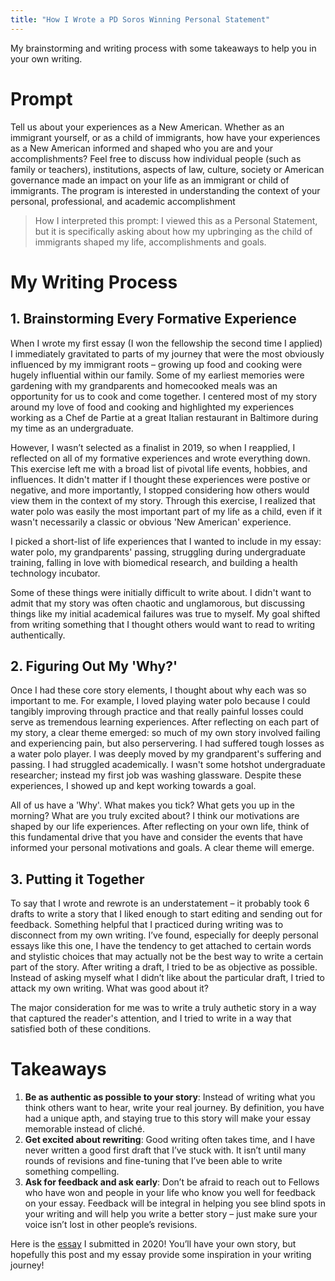 ```yaml
---
title: "How I Wrote a PD Soros Winning Personal Statement"
---
```

My brainstorming and writing process with some takeaways to help you in your own writing. 

# Prompt
Tell us about your experiences as a New American. Whether as an immigrant yourself, or as a child of immigrants, how have your experiences as a New American informed and shaped who you are and your accomplishments?
Feel free to discuss how individual people (such as family or teachers), institutions, aspects of law, culture, society or American governance made an impact on your life as an immigrant or child of immigrants. The program is interested in understanding the context of your personal, professional, and academic accomplishment

>How I interpreted this prompt: I viewed this as a Personal Statement, but it is specifically asking about how my upbringing as the child of immigrants shaped my life, accomplishments and goals. 

# My Writing Process
## 1. Brainstorming Every Formative Experience 
When I wrote my first essay (I won the fellowship the second time I applied) I immediately gravitated to parts of my journey that were the most obviously influenced by my immigrant roots – growing up food and cooking were hugely influential within our family. Some of my earliest memories were gardening with my grandparents and homecooked meals was an opportunity for us to cook and come together. I centered most of my story around my love of food and cooking and highlighted my experiences working as a Chef de Partie at a great Italian restaurant in Baltimore during my time as an undergraduate. 

However, I wasn’t selected as a finalist in 2019, so when I reapplied, I reflected on all of my formative experiences and wrote everything down. This exercise left me with a broad list of pivotal life events, hobbies, and influences. It didn't matter if I thought these experiences were postive or negative, and more importantly, I stopped considering how others would view them in the context of my story. Through this exercise, I realized that water polo was easily the most important part of my life as a child, even if it wasn't necessarily a classic or obvious 'New American' experience. 

I picked a short-list of life experiences that I wanted to include in my essay: water polo, my grandparents' passing, struggling during undergraduate training, falling in love with biomedical research, and building a health technology incubator. 

Some of these things were initially difficult to write about. I didn't want to admit that my story was often chaotic and unglamorous, but discussing things like my initial academical failures was true to myself. My goal shifted from writing something that I thought others would want to read to writing authentically.

## 2. Figuring Out My 'Why?'
Once I had these core story elements, I thought about why each was so important to me. For example, I loved playing water polo because I could tangibly improving through practice and that really painful losses could serve as tremendous learning experiences. After reflecting on each part of my story, a clear theme emerged: so much of my own story involved failing and experiencing pain, but also perservering. I had suffered tough losses as a water polo player. I was deeply moved by my grandparent's suffering and passing. I had struggled academically. I wasn't some hotshot undergraduate researcher; instead my first job was washing glassware. Despite these experiences, I showed up and kept working towards a goal. 

All of us have a 'Why'. What makes you tick? What gets you up in the morning? What are you truly excited about? I think our motivations are shaped by our life experiences. After reflecting on your own life, think of this fundamental drive that you have and consider the events that have informed your personal motivations and goals. A clear theme will emerge. 

## 3. Putting it Together 
To say that I wrote and rewrote is an understatement – it probably took 6 drafts to write a story that I liked enough to start editing and sending out for feedback. Something helpful that I practiced during writing was to disconnect from my own writing. I’ve found, especially for deeply personal essays like this one, I have the tendency to get attached to certain words and stylistic choices that may actually not be the best way to write a certain part of the story. After writing a draft, I tried to be as objective as possible. Instead of asking myself what I didn’t like about the particular draft, I tried to attack my own writing. What was good about it? 

The major consideration for me was to write a truly authetic story in a way that captured the reader's attention, and I tried to write in a way that satisfied both of these conditions. 

# Takeaways
1.	**Be as authentic as possible to your story**: Instead of writing what you think others want to hear, write your real journey. By definition, you have had a unique apth, and staying true to this story will make your essay memorable instead of cliché.  
2.	**Get excited about rewriting**: Good writing often takes time, and I have never written a good first draft that I’ve stuck with. It isn’t until many rounds of revisions and fine-tuning that I’ve been able to write something compelling. 
3.	**Ask for feedback and ask early**: Don’t be afraid to reach out to Fellows who have won and people in your life who know you well for feedback on your essay. Feedback will be integral in helping you see blind spots in your writing and will help you write a better story – just make sure your voice isn’t lost in other people’s revisions. 

Here is the [essay](https://pdfhost.io/v/7H1bYzfaq_JLee_Soros_2020pdf.pdf) I submitted in 2020! You’ll have your own story, but hopefully this post and my essay provide some inspiration in your writing journey! 
